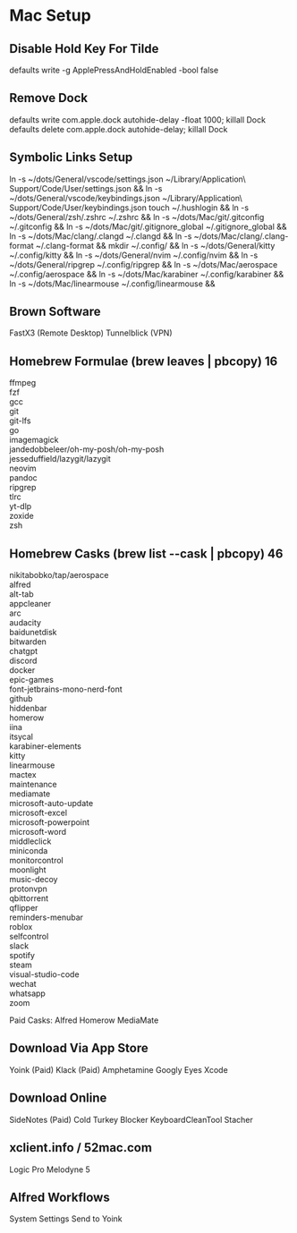 # Mac Setup

## Disable Hold Key For Tilde

defaults write -g ApplePressAndHoldEnabled -bool false

## Remove Dock

defaults write com.apple.dock autohide-delay -float 1000; killall Dock
defaults delete com.apple.dock autohide-delay; killall Dock

## Symbolic Links Setup

ln -s ~/dots/General/vscode/settings.json ~/Library/Application\ Support/Code/User/settings.json &&
ln -s ~/dots/General/vscode/keybindings.json ~/Library/Application\ Support/Code/User/keybindings.json
touch ~/.hushlogin &&
ln -s ~/dots/General/zsh/.zshrc ~/.zshrc &&
ln -s ~/dots/Mac/git/.gitconfig ~/.gitconfig &&
ln -s ~/dots/Mac/git/.gitignore_global ~/.gitignore_global &&
ln -s ~/dots/Mac/clang/.clangd ~/.clangd &&
ln -s ~/dots/Mac/clang/.clang-format ~/.clang-format &&
mkdir ~/.config/ &&
ln -s ~/dots/General/kitty ~/.config/kitty &&
ln -s ~/dots/General/nvim ~/.config/nvim &&
ln -s ~/dots/General/ripgrep ~/.config/ripgrep &&
ln -s ~/dots/Mac/aerospace ~/.config/aerospace &&
ln -s ~/dots/Mac/karabiner ~/.config/karabiner &&
ln -s ~/dots/Mac/linearmouse ~/.config/linearmouse &&

## Brown Software

FastX3 (Remote Desktop)
Tunnelblick (VPN)

## Homebrew Formulae (brew leaves | pbcopy) 16

ffmpeg \
fzf \
gcc \
git \
git-lfs \
go \
imagemagick \
jandedobbeleer/oh-my-posh/oh-my-posh \
jesseduffield/lazygit/lazygit \
neovim \
pandoc \
ripgrep \
tlrc \
yt-dlp \
zoxide \
zsh

## Homebrew Casks (brew list --cask | pbcopy) 46

nikitabobko/tap/aerospace \
alfred \
alt-tab \
appcleaner \
arc \
audacity \
baidunetdisk \
bitwarden \
chatgpt \
discord \
docker \
epic-games \
font-jetbrains-mono-nerd-font \
github \
hiddenbar \
homerow \
iina \
itsycal \
karabiner-elements \
kitty \
linearmouse \
mactex \
maintenance \
mediamate \
microsoft-auto-update \
microsoft-excel \
microsoft-powerpoint \
microsoft-word \
middleclick \
miniconda \
monitorcontrol \
moonlight \
music-decoy \
protonvpn \
qbittorrent \
qflipper \
reminders-menubar \
roblox \
selfcontrol \
slack \
spotify \
steam \
visual-studio-code \
wechat \
whatsapp \
zoom

Paid Casks:
Alfred
Homerow
MediaMate

## Download Via App Store

Yoink (Paid)
Klack (Paid)
Amphetamine
Googly Eyes
Xcode

## Download Online

SideNotes (Paid)
Cold Turkey Blocker
KeyboardCleanTool
Stacher

## xclient.info / 52mac.com

Logic Pro
Melodyne 5

## Alfred Workflows

System Settings
Send to Yoink
